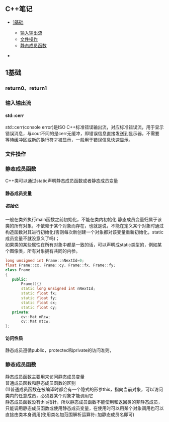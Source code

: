 
## C++笔记  
* [1基础](#1基础)
  * [输入输出流](#输入输出流)
  * [文件操作](#文件操作)
  * [静态成员函数](#静态成员函数)

* [](#) 

## 1基础

### return0、return1

### 输入输出流

#### std::cerr
std::cerr(console error)是ISO C++标准错误输出流，对应标准错误流，用于显示错误消息，与cout不同的是cerr无缓冲，即错误信息直接发送到显示器，不需要等待缓冲区或新的换行符才被显示，一般用于错误信息快速显示。


### 文件操作


### 静态成员函数  
C++类可以通过static声明静态成员函数或者静态成员变量  
#### 静态成员变量  
##### 初始化  
一般在类外执行main函数之前初始化，不能在类内初始化
静态成员变量归属于该类的所有对象，不依赖于某个对象而存在，也就是说，不能在定义某个对象时通过构造函数对其进行初始化(否则每次新创建一个对象都对该变量重新初始化，static成员变量不就没意义了吗)；  
如果类的某些属性在所有对象中都是一致的话，可以声明成static类型的，例如某个图像类，所有对象拥有共同的内参。  
```cpp
long unsigned int Frame::nNextId=0;
float Frame::cx, Frame::cy, Frame::fx, Frame::fy;
class Frame
{
   public:
       Frame(){}
       static long unsigned int nNextId; 
       static float fx;        
       static float fy;       
       static float cx;     
       static float cy;        
   private:
       cv::Mat mRcw; 
       cv::Mat mtcw; 
};
```
#### 访问性质  
静态成员遵循public，protected和private的访问准则，


### 静态成员函数  
静态成员函数主要用来访问静态成员变量  
普通成员函数和静态成员函数的区别  
(1)普通成员函数在被编译时都会有一个隐式的形参this，指向当前对象，可以访问类内的任意成员，必须要某个对象才能调用它  
静态成员函数没有this指针，所以静态成员函数不能使用和返回类的非静态成员，只能调用静态成员函数或使用静态成员变量，在使用时可以用某个对象调用也可以直接由类本身调用(使用类名加范围解析运算符::加静态成员名即可)













